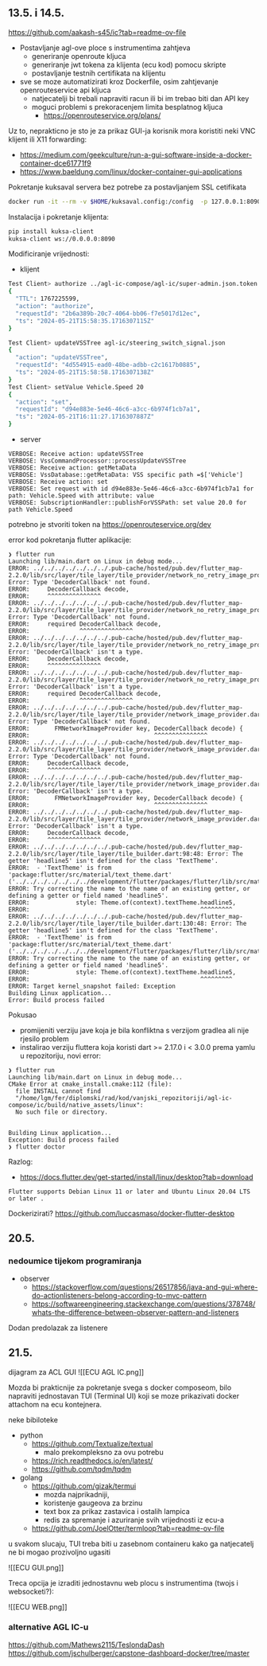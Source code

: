 ## 13.5. i 14.5.
https://github.com/aakash-s45/ic?tab=readme-ov-file
- Postavljanje agl-ove ploce s instrumentima zahtjeva 
	- generiranje openroute kljuca
	- generiranje jwt tokena za klijenta (ecu kod) pomocu skripte
	- postavljanje testnih certifikata na klijentu
- sve se moze automatizirati kroz Dockerfile, osim zahtjevanje openrouteservice api kljuca
	- natjecatelji bi trebali napraviti racun ili bi im trebao biti dan API key
	- moguci problemi s prekoracenjem limita besplatnog kljuca
		- https://openrouteservice.org/plans/

Uz to, neprakticno je sto je za prikaz GUI-ja korisnik mora koristiti neki VNC klijent ili X11 forwarding:
- https://medium.com/geekculture/run-a-gui-software-inside-a-docker-container-dce61771f9
- https://www.baeldung.com/linux/docker-container-gui-applications

Pokretanje kuksaval servera bez potrebe za postavljanjem SSL cetifikata

```bash
docker run -it --rm -v $HOME/kuksaval.config:/config  -p 127.0.0.1:8090:8090 -e LOG_LEVEL=ALL -e KUKSAVAL_OPTARGS="--insecure" ghcr.io/eclipse/kuksa.val/kuksa-val:master
```

Instalacija i pokretanje klijenta:
```bash
pip install kuksa-client
kuksa-client ws://0.0.0.0:8090
```

Modificiranje vrijednosti:

- klijent
```bash
Test Client> authorize ../agl-ic-compose/agl-ic/super-admin.json.token 
{
  "TTL": 1767225599,
  "action": "authorize",
  "requestId": "2b6a389b-20c7-4064-bb06-f7e5017d12ec",
  "ts": "2024-05-21T15:58:35.1716307115Z"
}

Test Client> updateVSSTree agl-ic/steering_switch_signal.json 
{
  "action": "updateVSSTree",
  "requestId": "4d554915-ead0-48be-adbb-c2c1617b0885",
  "ts": "2024-05-21T15:58:58.1716307138Z"
}
Test Client> setValue Vehicle.Speed 20
{
  "action": "set",
  "requestId": "d94e883e-5e46-46c6-a3cc-6b974f1cb7a1",
  "ts": "2024-05-21T16:11:27.1716307887Z"
}
```
- server
```
VERBOSE: Receive action: updateVSSTree
VERBOSE: VssCommandProcessor::processUpdateVSSTree
VERBOSE: Receive action: getMetaData
VERBOSE: VssDatabase::getMetaData: VSS specific path =$['Vehicle']
VERBOSE: Receive action: set
VERBOSE: Set request with id d94e883e-5e46-46c6-a3cc-6b974f1cb7a1 for path: Vehicle.Speed with attribute: value
VERBOSE: SubscriptionHandler::publishForVSSPath: set value 20.0 for path Vehicle.Speed
```

potrebno je stvoriti token na https://openrouteservice.org/dev

error kod pokretanja flutter aplikacije:
```
❯ flutter run
Launching lib/main.dart on Linux in debug mode...
ERROR: ../../../../../../../.pub-cache/hosted/pub.dev/flutter_map-2.2.0/lib/src/layer/tile_layer/tile_provider/network_no_retry_image_provider.dart:30:5: Error: Type 'DecoderCallback' not found.
ERROR:     DecoderCallback decode,
ERROR:     ^^^^^^^^^^^^^^^
ERROR: ../../../../../../../.pub-cache/hosted/pub.dev/flutter_map-2.2.0/lib/src/layer/tile_layer/tile_provider/network_no_retry_image_provider.dart:56:14: Error: Type 'DecoderCallback' not found.
ERROR:     required DecoderCallback decode,
ERROR:              ^^^^^^^^^^^^^^^
ERROR: ../../../../../../../.pub-cache/hosted/pub.dev/flutter_map-2.2.0/lib/src/layer/tile_layer/tile_provider/network_no_retry_image_provider.dart:30:5: Error: 'DecoderCallback' isn't a type.
ERROR:     DecoderCallback decode,
ERROR:     ^^^^^^^^^^^^^^^
ERROR: ../../../../../../../.pub-cache/hosted/pub.dev/flutter_map-2.2.0/lib/src/layer/tile_layer/tile_provider/network_no_retry_image_provider.dart:56:14: Error: 'DecoderCallback' isn't a type.
ERROR:     required DecoderCallback decode,
ERROR:              ^^^^^^^^^^^^^^^
ERROR: ../../../../../../../.pub-cache/hosted/pub.dev/flutter_map-2.2.0/lib/src/layer/tile_layer/tile_provider/network_image_provider.dart:24:35: Error: Type 'DecoderCallback' not found.
ERROR:       FMNetworkImageProvider key, DecoderCallback decode) {
ERROR:                                   ^^^^^^^^^^^^^^^
ERROR: ../../../../../../../.pub-cache/hosted/pub.dev/flutter_map-2.2.0/lib/src/layer/tile_layer/tile_provider/network_image_provider.dart:39:5: Error: Type 'DecoderCallback' not found.
ERROR:     DecoderCallback decode,
ERROR:     ^^^^^^^^^^^^^^^
ERROR: ../../../../../../../.pub-cache/hosted/pub.dev/flutter_map-2.2.0/lib/src/layer/tile_layer/tile_provider/network_image_provider.dart:24:35: Error: 'DecoderCallback' isn't a type.
ERROR:       FMNetworkImageProvider key, DecoderCallback decode) {
ERROR:                                   ^^^^^^^^^^^^^^^
ERROR: ../../../../../../../.pub-cache/hosted/pub.dev/flutter_map-2.2.0/lib/src/layer/tile_layer/tile_provider/network_image_provider.dart:39:5: Error: 'DecoderCallback' isn't a type.
ERROR:     DecoderCallback decode,
ERROR:     ^^^^^^^^^^^^^^^
ERROR: ../../../../../../../.pub-cache/hosted/pub.dev/flutter_map-2.2.0/lib/src/layer/tile_layer/tile_builder.dart:98:48: Error: The getter 'headline5' isn't defined for the class 'TextTheme'.
ERROR:  - 'TextTheme' is from 'package:flutter/src/material/text_theme.dart' ('../../../../../../../development/flutter/packages/flutter/lib/src/material/text_theme.dart').
ERROR: Try correcting the name to the name of an existing getter, or defining a getter or field named 'headline5'.
ERROR:             style: Theme.of(context).textTheme.headline5,
ERROR:                                                ^^^^^^^^^
ERROR: ../../../../../../../.pub-cache/hosted/pub.dev/flutter_map-2.2.0/lib/src/layer/tile_layer/tile_builder.dart:130:48: Error: The getter 'headline5' isn't defined for the class 'TextTheme'.
ERROR:  - 'TextTheme' is from 'package:flutter/src/material/text_theme.dart' ('../../../../../../../development/flutter/packages/flutter/lib/src/material/text_theme.dart').
ERROR: Try correcting the name to the name of an existing getter, or defining a getter or field named 'headline5'.
ERROR:             style: Theme.of(context).textTheme.headline5,
ERROR:                                                ^^^^^^^^^
ERROR: Target kernel_snapshot failed: Exception
Building Linux application...                                           
Error: Build process failed

```

Pokusao
- promijeniti verziju jave koja je bila konfliktna s verzijom gradlea ali nije rjesilo problem
- instalirao verziju fluttera koja koristi dart >= 2.17.0 i < 3.0.0 prema yamlu u repozitoriju, novi error:

```
❯ flutter run
Launching lib/main.dart on Linux in debug mode...
CMake Error at cmake_install.cmake:112 (file):
  file INSTALL cannot find
  "/home/lgm/fer/diplomski/rad/kod/vanjski_repozitoriji/agl-ic-compose/ic/build/native_assets/linux":
  No such file or directory.


Building Linux application...                                           
Exception: Build process failed
❯ flutter doctor

```

Razlog:
- https://docs.flutter.dev/get-started/install/linux/desktop?tab=download
```
Flutter supports Debian Linux 11 or later and Ubuntu Linux 20.04 LTS or later .
```

Dockerizirati?
https://github.com/luccasmaso/docker-flutter-desktop

## 20.5.
### nedoumice tijekom programiranja
- observer
	- https://stackoverflow.com/questions/26517856/java-and-gui-where-do-actionlisteners-belong-according-to-mvc-pattern
	- https://softwareengineering.stackexchange.com/questions/378748/whats-the-difference-between-observer-pattern-and-listeners

Dodan predolazak za listenere

## 21.5.
dijagram za ACL GUI
![[ECU AGL IC.png]]

Mozda bi prakticnije za pokretanje svega s docker composeom, bilo napraviti jednostavan TUI (Terminal UI) koji se moze prikazivati docker attachom na ecu kontejnera.

neke bibiloteke
- python
	- https://github.com/Textualize/textual
		- malo prekompleksno za ovu potrebu
	- https://rich.readthedocs.io/en/latest/
	- https://github.com/tqdm/tqdm
- golang
	- https://github.com/gizak/termui
		- mozda najprikadniji,
		- koristenje gaugeova za brzinu
		- text box za prikaz zastavica i ostalih lampica
		- redis za spremanje i azuriranje svih vrijednosti iz ecu-a
	- https://github.com/JoelOtter/termloop?tab=readme-ov-file

u svakom slucaju, TUI treba biti u zasebnom containeru kako ga natjecatelj ne bi mogao prozivoljno ugasiti

![[ECU GUI.png]]

Treca opcija je izraditi jednostavnu web plocu s instrumentima (twojs i websocketi?):

![[ECU WEB.png]]

### alternative AGL IC-u
https://github.com/Mathews2115/TeslondaDash
https://github.com/jschulberger/capstone-dashboard-docker/tree/master
